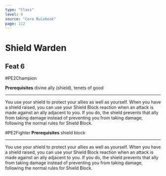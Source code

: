 ```yaml
---
type: "Class"
level: 6
source: "Core Rulebook"
page: 112
---
```

# Shield Warden
## Feat 6
#PE2Champion

**Prerequisites** divine ally (shield), tenets of good

---
You use your shield to protect your allies as well as yourself. When you have a shield raised, you can use your Shield Block reaction when an attack is made against an ally adjacent to you. If you do, the shield prevents that ally from taking damage instead of preventing you from taking damage, following the normal rules for Shield Block.

#PE2Fighter 
**Prerequisites** shield block

---
You use your shield to protect your allies as well as yourself. When you have a shield raised, you can use your Shield Block reaction when an attack is made against an ally adjacent to you. If you do, the shield prevents that ally from taking damage instead of preventing you from taking damage, following the normal rules for Shield Block.